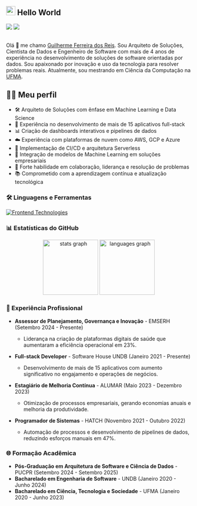 ## <img src="https://media.giphy.com/media/hvRJCLFzcasrR4ia7z/giphy.gif" width="25"> Hello World

<div> 
  <a href="https://www.linkedin.com/in/guilhermereis-dev/" target="_blank"><img src="https://img.shields.io/badge/-LinkedIn-%230077B5?style=for-the-badge&logo=linkedin&logoColor=white" target="_blank"></a>
  <a href="mailto:guilhermereisefr@gmail.com"><img src="https://img.shields.io/badge/-Gmail-d00000?style=for-the-badge&logo=gmail&logoColor=white" target="_blank"></a>
</div>
&nbsp;

Olá 🖖 me chamo [Guilherme Ferreira dos Reis](https://www.linkedin.com/in/guilhermereis-dev/). Sou Arquiteto de Soluções, Cientista de Dados e Engenheiro de Software com mais de 4 anos de experiência no desenvolvimento de soluções de software orientadas por dados. Sou apaixonado por inovação e uso da tecnologia para resolver problemas reais. Atualmente, sou mestrando em Ciência da Computação na [UFMA](https://portalpadrao.ufma.br/).

## 👨‍🚀 Meu perfil

- 🛠️ Arquiteto de Soluções com ênfase em Machine Learning e Data Science
- 🚀 Experiência no desenvolvimento de mais de 15 aplicativos full-stack
- 📊 Criação de dashboards interativos e pipelines de dados
- ☁️ Experiência com plataformas de nuvem como AWS, GCP e Azure
- 🔄 Implementação de CI/CD e arquitetura Serverless
- 🤖 Integração de modelos de Machine Learning em soluções empresariais
- 💬 Forte habilidade em colaboração, liderança e resolução de problemas
- 📚 Comprometido com a aprendizagem contínua e atualização tecnológica

### 🛠️ Linguagens e Ferramentas

[![Frontend Technologies](https://skillicons.dev/icons?i=js,html,css,react,nodejs,php,python,java,ruby,typescript,django,flask,rails,laravel,spring,postgres,aws,gcp,azure,docker,kubernetes,tensorflow,pytorch,scikitlearn)](https://skillicons.dev)

### 📊 Estatísticas do GitHub

<div align="center">
  <img src="https://github-readme-stats.vercel.app/api?username=guilh3rme&hide_title=false&hide_rank=false&show_icons=true&include_all_commits=true&count_private=true&disable_animations=false&theme=dracula&locale=en&hide_border=false" height="150" alt="stats graph"  />
  <img src="https://github-readme-stats.vercel.app/api/top-langs?username=guilh3rme&locale=en&hide_title=false&layout=compact&card_width=320&langs_count=5&theme=dracula&hide_border=false" height="150" alt="languages graph"  />
</div>

### 🚀 Experiência Profissional

- **Assessor de Planejamento, Governança e Inovação** - EMSERH (Setembro 2024 - Presente)
  - Liderança na criação de plataformas digitais de saúde que aumentaram a eficiência operacional em 23%.

- **Full-stack Developer** - Software House UNDB (Janeiro 2021 - Presente)
  - Desenvolvimento de mais de 15 aplicativos com aumento significativo no engajamento e operações de negócios.

- **Estagiário de Melhoria Contínua** - ALUMAR (Maio 2023 - Dezembro 2023)
  - Otimização de processos empresariais, gerando economias anuais e melhoria da produtividade.

- **Programador de Sistemas** - HATCH (Novembro 2021 - Outubro 2022)
  - Automação de processos e desenvolvimento de pipelines de dados, reduzindo esforços manuais em 47%.

### 🌐 Formação Acadêmica

- **Pós-Graduação em Arquitetura de Software e Ciência de Dados** - PUCPR (Setembro 2024 - Setembro 2025)
- **Bacharelado em Engenharia de Software** - UNDB (Janeiro 2020 - Junho 2024)
- **Bacharelado em Ciência, Tecnologia e Sociedade** - UFMA (Janeiro 2020 - Junho 2023)
